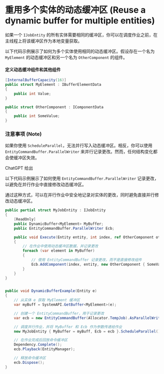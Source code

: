 # 重用多个实体的动态缓冲区 (Reuse a dynamic buffer for multiple entities)

如果一个 `IJobEntity` 的所有实体需要相同的缓冲区，你可以在调度作业之前，在主线程上将该缓冲区作为本地变量获取。

以下代码示例展示了如何为多个实体使用相同的动态缓冲区。假设存在一个名为 `MyElement` 的动态缓冲区和另一个名为 `OtherComponent` 的组件。

#### 定义动态缓冲组件和其他组件

```csharp
[InternalBufferCapacity(16)]
public struct MyElement : IBufferElementData
{
    public int Value;
}

public struct OtherComponent : IComponentData
{
    public int SomeValue;
}
```

### 注意事项 (Note)

如果你使用 `ScheduleParallel`，无法并行写入动态缓冲区。相反，你可以使用 `EntityCommandBuffer.ParallelWriter` 来并行记录更改。然而，任何结构变化都会使缓冲区失效。

ChatGPT 给出

以下代码示例展示了如何使用 `EntityCommandBuffer.ParallelWriter` 记录更改，以避免在并行作业中直接修改动态缓冲区。



通过这种方式，可以在并行作业中安全地记录对实体的更改，同时避免直接并行修改动态缓冲区。

```csharp
public partial struct MyJobEntity : IJobEntity
{
    [ReadOnly]
    public DynamicBuffer<MyElement> MyBuffer;
    public EntityCommandBuffer.ParallelWriter Ecb;

    public void Execute(Entity entity, int index, ref OtherComponent otherComponent)
    {
        // 在作业中使用动态缓冲区数据，并记录更改
        foreach (var element in MyBuffer)
        {
            // 使用 EntityCommandBuffer 记录更改，而不是直接修改组件
            Ecb.AddComponent(index, entity, new OtherComponent { SomeValue = otherComponent.SomeValue + element.Value });
        }
    }
}


public void DynamicBufferExample(Entity e)
{
    // 从实体 e 获取 MyElement 缓冲区
    var myBuff = SystemAPI.GetBuffer<MyElement>(e);

    // 创建一个 EntityCommandBuffer，用于记录更改
    var ecb = new EntityCommandBuffer(Allocator.TempJob).AsParallelWriter();

    // 调度并行作业，并将 MyBuffer 和 Ecb 作为参数传递给作业
    new MyJobEntity { MyBuffer = myBuff, Ecb = ecb }.ScheduleParallel();

    // 在作业完成后回放命令缓冲区
    Dependency.Complete();
    ecb.Playback(EntityManager);

    // 释放命令缓冲区
    ecb.Dispose();
}

```

